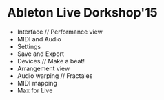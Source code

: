 # Ableton Live Dorkshop'15

 * Interface // Performance view
 * MIDI and Audio
 * Settings
 * Save and Export
 * Devices // Make a beat!
 * Arrangement view
 * Audio warping // Fractales
 * MIDI mapping
 * Max for Live